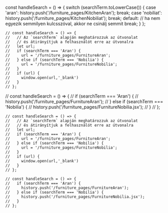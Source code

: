 const handleSearch = () => {
switch (searchTerm.toLowerCase()) {
case 'aran':
history.push('/furniture_pages/KitchenAran');
break;
case 'nobiliat':
history.push('/furniture_pages/KitchenNobiliat');
break;
default:
// ha nem egyezik semmilyen kulcsszóval, akkor ne csinálj semmit
break;
}
};

    // const handleSearch = () => {
    //   // Az `searchTerm` alapján meghatározzuk az útvonalat
    //   // és átirányítjuk a felhasználót erre az útvonalra
    //   let url;
    //   if (searchTerm === 'Aran') {
    //     url = '/furniture_pages/FurnitureAran';
    //   } else if (searchTerm === 'Nobilia') {
    //     url = '/furniture_pages/FurnitureNobilia';
    //   }
    //   if (url) {
    //     window.open(url,'_blank')
    //   }
    // };

// const handleSearch = () => {
// if (searchTerm === 'Aran') {
// history.push('/furniture_pages/FurnitureAran');
// } else if (searchTerm === 'Nobilia') {
// history.push('/furniture_pages/FurnitureNobilia.jsx');
// }
// };

    // const handleSearch = () => {
    //   // Az `searchTerm` alapján meghatározzuk az útvonalat
    //   // és átirányítjuk a felhasználót erre az útvonalra
    //   let url;
    //   if (searchTerm === 'Aran') {
    //     url = '/furniture_pages/FurnitureAran';
    //   } else if (searchTerm === 'Nobilia') {
    //     url = '/furniture_pages/FurnitureNobilia';
    //   }
    //   if (url) {
    //     window.open(url,'_blank')
    //   }
    // };

    // const handleSearch = () => {
    //   if (searchTerm === 'Aran') {
    //     history.push('/furniture_pages/FurnitureAran');
    //   } else if (searchTerm === 'Nobilia') {
    //     history.push('/furniture_pages/FurnitureNobilia.jsx');
    //   }
    // };
